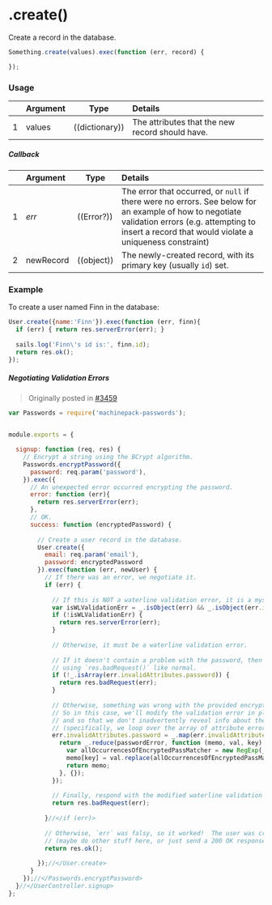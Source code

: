 # .create()

Create a record in the database.

```javascript
Something.create(values).exec(function (err, record) {

});
```

### Usage

|   |     Argument        | Type                                         | Details                            |
|---|:--------------------|----------------------------------------------|:-----------------------------------|
| 1 |    values           | ((dictionary))                               | The attributes that the new record should have.

##### Callback

|   |     Argument        | Type                | Details |
|---|:--------------------|---------------------|:---------------------------------------------------------------------------------|
| 1 |    _err_            | ((Error?))          | The error that occurred, or `null` if there were no errors.  See below for an example of how to negotiate validation errors (e.g. attempting to insert a record that would violate a uniqueness constraint)
| 2 |    newRecord        | ((object))           | The newly-created record, with its primary key (usually `id`) set.


### Example

To create a user named Finn in the database:
```javascript
User.create({name:'Finn'}).exec(function (err, finn){
  if (err) { return res.serverError(err); }
    
  sails.log('Finn\'s id is:', finn.id);
  return res.ok();
});
```


##### Negotiating Validation Errors

> Originally posted in [#3459](https://github.com/balderdashy/sails/issues/3459#issuecomment-170155680)

```javascript
var Passwords = require('machinepack-passwords');


module.exports = {

  signup: function (req, res) {
    // Encrypt a string using the BCrypt algorithm.
    Passwords.encryptPassword({
      password: req.param('password'),
    }).exec({
      // An unexpected error occurred encrypting the password.
      error: function (err){
        return res.serverError(err);
      },
      // OK.
      success: function (encryptedPassword) {
    
        // Create a user record in the database.
        User.create({
          email: req.param('email'),
          password: encryptedPassword
        }).exec(function (err, newUser) {
          // If there was an error, we negotiate it.
          if (err) {
    
            // If this is NOT a waterline validation error, it is a mysterious error indeed.
            var isWLValidationErr = _.isObject(err) && _.isObject(err.invalidAttributes);
            if (!isWLValidationErr) {
              return res.serverError(err);
            }
    
            // Otherwise, it must be a waterline validation error.
    
            // If it doesn't contain a problem with the password, then just handle is
            // using `res.badRequest()` like normal.
            if (!_.isArray(err.invalidAttributes.password)) {
              return res.badRequest(err);
            }
    
            // Otherwise, something was wrong with the provided encrypted password.
            // So in this case, we'll modify the validation error in place to improve the error output
            // and so that we don't inadvertently reveal info about the encrypted password.
            // (specifically, we loop over the array of attribute errors and modify them).
            err.invalidAttributes.password = _.map(err.invalidAttributes.password, function eachPasswordErr (passwordError) {
              return _.reduce(passwordError, function (memo, val, key) {
                var allOccurrencesOfEncryptedPassMatcher = new RegExp(_.escapeRegExp(encryptedPassword),'g');
                memo[key] = val.replace(allOccurrencesOfEncryptedPassMatcher, '****');
                return memo;
              }, {});
            });
            
            // Finally, respond with the modified waterline validation error and a 400 status code.
            return res.badRequest(err);
    
          }//</if (err)>
    
          // Otherwise, `err` was falsy, so it worked!  The user was created.
          // (maybe do other stuff here, or just send a 200 OK response)
          return res.ok();
    
        });//</User.create>
      }
    });//</Passwords.encryptPassword>
  }//</UserController.signup>
};
```



<docmeta name="displayName" value=".create()">
<docmeta name="pageType" value="method">
